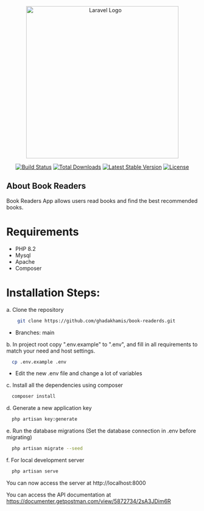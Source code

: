 <p align="center"><a href="https://laravel.com" target="_blank"><img src="https://raw.githubusercontent.com/laravel/art/master/logo-lockup/5%20SVG/2%20CMYK/1%20Full%20Color/laravel-logolockup-cmyk-red.svg" width="400" alt="Laravel Logo"></a></p>

<p align="center">
<a href="https://github.com/laravel/framework/actions"><img src="https://github.com/laravel/framework/workflows/tests/badge.svg" alt="Build Status"></a>
<a href="https://packagist.org/packages/laravel/framework"><img src="https://img.shields.io/packagist/dt/laravel/framework" alt="Total Downloads"></a>
<a href="https://packagist.org/packages/laravel/framework"><img src="https://img.shields.io/packagist/v/laravel/framework" alt="Latest Stable Version"></a>
<a href="https://packagist.org/packages/laravel/framework"><img src="https://img.shields.io/packagist/l/laravel/framework" alt="License"></a>
</p>

## About Book Readers

Book Readers App allows  users read books and find the best recommended books.

# Requirements
  
- PHP 8.2
- Mysql
- Apache
- Composer

# Installation Steps:

a. Clone the repository 

```bash
    git clone https://github.com/ghadakhamis/book-readerds.git
  ```
- Branches: main

b. In project root copy ".env.example" to ".env", and fill in all requirements to match your need and host settings.

```bash
  cp .env.example .env
  ```
- Edit the new .env file and change a lot of variables

c. Install all the dependencies using composer

```bash
  composer install
  ```
d. Generate a new application key

```bash
  php artisan key:generate
  ```
e. Run the database migrations (Set the database connection in .env before migrating)

```bash
  php artisan migrate --seed
  ```    

f. For local development server
```bash
  php artisan serve
  ```                                                                                                  
You can now access the server at http://localhost:8000     

You can access the API documentation at https://documenter.getpostman.com/view/5872734/2sA3JDim6R
